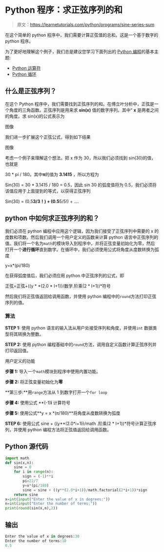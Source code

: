 # Python 程序：求正弦序列的和

> 原文：<https://learnetutorials.com/python/programs/sine-series-sum>

在这个简单的 python 程序中，我们需要计算正弦值的总和。这是一个基于数字的 python 程序。

为了更好地理解这个例子，我们总是建议您学习下面列出的 [Python 编程](../ "Python tutorial")的基本主题:

*   [Python 运算符](../../python/python-operators "operators in python")
*   [Python 循环](../../python/python-loop-tutorials "Loops in python")

## 什么是正弦序列？

在这个 Python 程序中，我们需要找到正弦序列的和。在傅立叶分析中，正弦是一个角度的三角函数。正弦序列是用来求 **sin(x)** 值的数字序列。其中“ **x** 是两者之间的角度。求 sin(x)的公式表示为

图像

我们进一步扩展这个正弦公式，得到如下结果

图像

考虑一个例子来理解这个想法，把 x 作为 30，所以我们必须找到 sin(30)的值，也就是

30 * pi / 180。其中**π**的值为 **3.1415** ，所以方程为

Sin(30) = 30 * 3.1415 / 180 = 0.5，因此 sin 30 的弧度值将为 0.5，我们必须将该值应用于上面提到的等式，以获得正弦序列

Sin(30) = (0.5**3/3！) + (0.5**5/5!) + ….

## python 中如何求正弦序列的和？

我们必须在 python 编程中应用这个逻辑，因为我们接受了正弦序列中需要的 x 的度数和项数。然后我们调用一个用户定义的函数来计算 python 语言中正弦序列的值。我们将一个名为`math`的模块导入到程序中，并将正弦变量初始化为零，然后打开一个**进行循环**直到数字。在循环中，我们必须使用公式将角度从度数转换为弧度

y=x*(pi/180)

在获得弧度值后，我们必须应用 python 中正弦序列的公式，即

正弦=正弦+((y * *(2.0 * I+1))/数学.阶乘(2 * I+1))*符号

然后我们将正弦值返回给调用函数，并使用 python 编程中的`round`方法打印正弦序列的值。

### 算法

**STEP 1:** 使用 python 语言的输入法从用户处接受序列和角度，并使用`int` 数据类型将其转换为整数。

**STEP 2:** 使用 python 编程基础中的`round`方法，调用自定义函数计算正弦序列并打印返回值。

用户定义的功能

**步骤 1:** 导入一个`math`模块到程序中使用内置功能。

**步骤 2:** 将正弦变量初始化为**零**

**第三步:**用`range`方法从 1 到数字打开一个`for loop`

**步骤 4:** 使用公式 **(-1)**i** 计算符号

**步骤 5:** 使用公式**y = x *(π/180)**将角度从度数转换为弧度

**STEP 6:** 使用公式 sine + ((y**(2.0*i+1))/math .阶乘(2 * I+1))*符号计算正弦序列，并使用 python 编程方法将正弦值返回给调用函数。

## Python 源代码

```py
import math
def sin(x,n):
    sine = 0
    for i in range(n):
        sign = (-1)**i
        pi=22/7
        y=x*(pi/180)
        sine = sine + ((y**(2.0*i+1))/math.factorial(2*i+1))*sign
    return sine
x=int(input("Enter the value of x in degrees:"))
n=int(input("Enter the number of terms:"))
print(round(sin(x,n),2))

```

## 输出

```py
Enter the value of x in degrees:30
Enter the number of terms:10
0.5
```